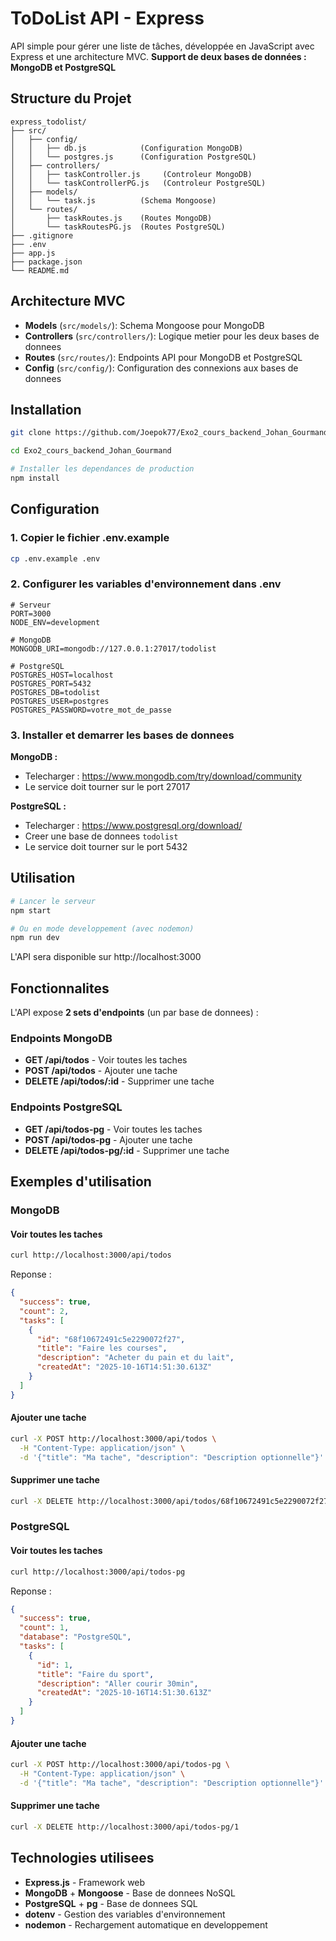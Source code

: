 # ToDoList API - Express

API simple pour gérer une liste de tâches, développée en JavaScript avec Express et une architecture MVC.
**Support de deux bases de données : MongoDB et PostgreSQL**

## Structure du Projet

```
express_todolist/
├── src/
│   ├── config/
│   │   ├── db.js            (Configuration MongoDB)
│   │   └── postgres.js      (Configuration PostgreSQL)
│   ├── controllers/
│   │   ├── taskController.js     (Controleur MongoDB)
│   │   └── taskControllerPG.js   (Controleur PostgreSQL)
│   ├── models/
│   │   └── task.js          (Schema Mongoose)
│   └── routes/
│       ├── taskRoutes.js    (Routes MongoDB)
│       └── taskRoutesPG.js  (Routes PostgreSQL)
├── .gitignore
├── .env
├── app.js
├── package.json
└── README.md
```

## Architecture MVC

- **Models** (`src/models/`): Schema Mongoose pour MongoDB
- **Controllers** (`src/controllers/`): Logique metier pour les deux bases de donnees
- **Routes** (`src/routes/`): Endpoints API pour MongoDB et PostgreSQL
- **Config** (`src/config/`): Configuration des connexions aux bases de donnees

## Installation

```bash
git clone https://github.com/Joepok77/Exo2_cours_backend_Johan_Gourmand.git

cd Exo2_cours_backend_Johan_Gourmand

# Installer les dependances de production
npm install 

```

## Configuration

### 1. Copier le fichier .env.example

```bash
cp .env.example .env
```

### 2. Configurer les variables d'environnement dans .env

```env
# Serveur
PORT=3000
NODE_ENV=development

# MongoDB
MONGODB_URI=mongodb://127.0.0.1:27017/todolist

# PostgreSQL
POSTGRES_HOST=localhost
POSTGRES_PORT=5432
POSTGRES_DB=todolist
POSTGRES_USER=postgres
POSTGRES_PASSWORD=votre_mot_de_passe
```

### 3. Installer et demarrer les bases de donnees

**MongoDB :**
- Telecharger : https://www.mongodb.com/try/download/community
- Le service doit tourner sur le port 27017

**PostgreSQL :**
- Telecharger : https://www.postgresql.org/download/
- Creer une base de donnees `todolist`
- Le service doit tourner sur le port 5432

## Utilisation

```bash
# Lancer le serveur
npm start

# Ou en mode developpement (avec nodemon)
npm run dev
```

L'API sera disponible sur http://localhost:3000

## Fonctionnalites

L'API expose **2 sets d'endpoints** (un par base de donnees) :

### Endpoints MongoDB

- **GET /api/todos** - Voir toutes les taches
- **POST /api/todos** - Ajouter une tache
- **DELETE /api/todos/:id** - Supprimer une tache

### Endpoints PostgreSQL

- **GET /api/todos-pg** - Voir toutes les taches
- **POST /api/todos-pg** - Ajouter une tache
- **DELETE /api/todos-pg/:id** - Supprimer une tache

## Exemples d'utilisation

### MongoDB

#### Voir toutes les taches
```bash
curl http://localhost:3000/api/todos
```

Reponse :
```json
{
  "success": true,
  "count": 2,
  "tasks": [
    {
      "id": "68f10672491c5e2290072f27",
      "title": "Faire les courses",
      "description": "Acheter du pain et du lait",
      "createdAt": "2025-10-16T14:51:30.613Z"
    }
  ]
}
```

#### Ajouter une tache
```bash
curl -X POST http://localhost:3000/api/todos \
  -H "Content-Type: application/json" \
  -d '{"title": "Ma tache", "description": "Description optionnelle"}'
```

#### Supprimer une tache
```bash
curl -X DELETE http://localhost:3000/api/todos/68f10672491c5e2290072f27
```

### PostgreSQL

#### Voir toutes les taches
```bash
curl http://localhost:3000/api/todos-pg
```

Reponse :
```json
{
  "success": true,
  "count": 1,
  "database": "PostgreSQL",
  "tasks": [
    {
      "id": 1,
      "title": "Faire du sport",
      "description": "Aller courir 30min",
      "createdAt": "2025-10-16T14:51:30.613Z"
    }
  ]
}
```

#### Ajouter une tache
```bash
curl -X POST http://localhost:3000/api/todos-pg \
  -H "Content-Type: application/json" \
  -d '{"title": "Ma tache", "description": "Description optionnelle"}'
```

#### Supprimer une tache
```bash
curl -X DELETE http://localhost:3000/api/todos-pg/1
```

## Technologies utilisees

- **Express.js** - Framework web
- **MongoDB** + **Mongoose** - Base de donnees NoSQL
- **PostgreSQL** + **pg** - Base de donnees SQL
- **dotenv** - Gestion des variables d'environnement
- **nodemon** - Rechargement automatique en developpement


